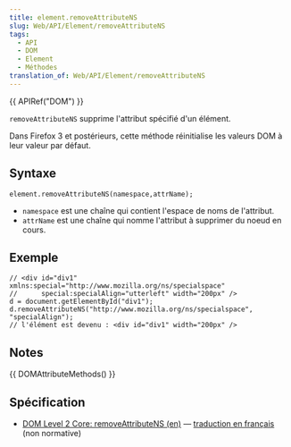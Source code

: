 ```yaml
---
title: element.removeAttributeNS
slug: Web/API/Element/removeAttributeNS
tags:
  - API
  - DOM
  - Element
  - Méthodes
translation_of: Web/API/Element/removeAttributeNS
---
```

{{ APIRef("DOM") }}

`removeAttributeNS` supprime l'attribut spécifié d'un élément.

Dans Firefox 3 et postérieurs, cette méthode réinitialise les valeurs DOM à leur valeur par défaut.

## Syntaxe

    element.removeAttributeNS(namespace,attrName);

- `namespace` est une chaîne qui contient l'espace de noms de l'attribut.
- `attrName` est une chaîne qui nomme l'attribut à supprimer du noeud en cours.

## Exemple

    // <div id="div1" xmlns:special="http://www.mozilla.org/ns/specialspace"
    //      special:specialAlign="utterleft" width="200px" />
    d = document.getElementById("div1");
    d.removeAttributeNS("http://www.mozilla.org/ns/specialspace", "specialAlign");
    // l'élément est devenu : <div id="div1" width="200px" />

## Notes

{{ DOMAttributeMethods() }}

## Spécification

- [DOM Level 2 Core: removeAttributeNS (en)](http://www.w3.org/TR/DOM-Level-2-Core/core.html#ID-ElRemAtNS) — [traduction en français](http://www.yoyodesign.org/doc/w3c/dom2-core/core.html#ID-ElRemAtNS) (non normative)
